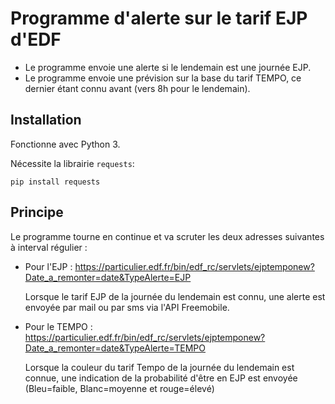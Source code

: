# Programme d'alerte sur le tarif EJP d'EDF

* Le programme envoie une alerte si le lendemain est une journée EJP.
* Le programme envoie une prévision sur la base du tarif TEMPO, ce dernier étant connu avant (vers 8h pour le lendemain).

## Installation

Fonctionne avec Python 3.

Nécessite la librairie `requests`:
```
pip install requests
```

## Principe

Le programme tourne en continue et va scruter les deux adresses suivantes à interval régulier :

* Pour l'EJP : https://particulier.edf.fr/bin/edf_rc/servlets/ejptemponew?Date_a_remonter=date&TypeAlerte=EJP
  
  Lorsque le tarif EJP de la journée du lendemain est connu, une alerte est envoyée par mail ou par sms via l'API Freemobile.

* Pour le TEMPO : https://particulier.edf.fr/bin/edf_rc/servlets/ejptemponew?Date_a_remonter=date&TypeAlerte=TEMPO
  
  Lorsque la couleur du tarif Tempo de la journée du lendemain est connue, une indication de la probabilité d'être en EJP est envoyée (Bleu=faible, Blanc=moyenne et rouge=élevé)
